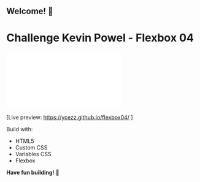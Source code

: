 ## Welcome! 👋

# Challenge Kevin Powel - Flexbox 04

![Design preview for the Testimonials grid section coding challenge](flexbox-challenge-4.pdf)

[Live preview: https://ycezz.github.io/flexbox04/ ]

Build with:

- HTML5
- Custom CSS
- Variables CSS
- Flexbox

**Have fun building!** 🚀

